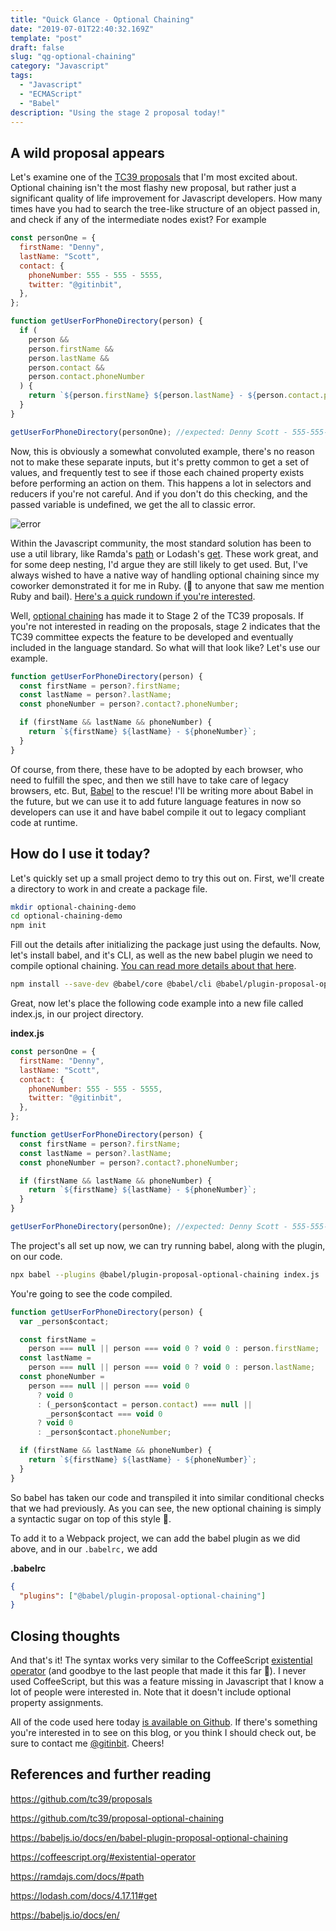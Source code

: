 ```yaml
---
title: "Quick Glance - Optional Chaining"
date: "2019-07-01T22:40:32.169Z"
template: "post"
draft: false
slug: "qg-optional-chaining"
category: "Javascript"
tags:
  - "Javascript"
  - "ECMAScript"
  - "Babel"
description: "Using the stage 2 proposal today!"
---
```


## A wild proposal appears

Let's examine one of the [TC39 proposals](https://github.com/tc39/proposals) that I'm most excited about. Optional chaining isn't the most flashy new proposal, but rather just a significant quality of life improvement for Javascript developers. How many times have you had to search the tree-like structure of an object passed in, and check if any of the intermediate nodes exist? For example

```javascript
const personOne = {
  firstName: "Denny",
  lastName: "Scott",
  contact: {
    phoneNumber: 555 - 555 - 5555,
    twitter: "@gitinbit",
  },
};

function getUserForPhoneDirectory(person) {
  if (
    person &&
    person.firstName &&
    person.lastName &&
    person.contact &&
    person.contact.phoneNumber
  ) {
    return `${person.firstName} ${person.lastName} - ${person.contact.phoneNumber}`;
  }
}

getUserForPhoneDirectory(personOne); //expected: Denny Scott - 555-555-5555
```

Now, this is obviously a somewhat convoluted example, there's no reason not to make these separate inputs, but it's pretty common to get a set of values, and frequently test to see if those each chained property exists before performing an action on them. This happens a lot in selectors and reducers if you're not careful. And if you don't do this checking, and the passed variable is undefined, we get the all to classic error.

![error](https://raw.githubusercontent.com/DennyScott/dennyscott.io/master/content/posts/2019-07-01--qg-optional-chaining/error.png)

Within the Javascript community, the most standard solution has been to use a util library, like Ramda's [path](https://ramdajs.com/docs/#path) or Lodash's [get](https://lodash.com/docs/4.17.11#get). These work great, and for some deep nesting, I'd argue they are still likely to get used. But, I've always wished to have a native way of handling optional chaining since my coworker demonstrated it for me in Ruby. (👋 to anyone that saw me mention Ruby and bail). [Here's a quick rundown if you're interested](https://christiantietze.de/posts/2015/11/ruby-safe-navigation/).

Well, [optional chaining](https://github.com/tc39/proposal-optional-chaining) has made it to Stage 2 of the TC39 proposals. If you're not interested in reading on the proposals, stage 2 indicates that the TC39 committee expects the feature to be developed and eventually included in the language standard. So what will that look like? Let's use our example.

```javascript
function getUserForPhoneDirectory(person) {
  const firstName = person?.firstName;
  const lastName = person?.lastName;
  const phoneNumber = person?.contact?.phoneNumber;

  if (firstName && lastName && phoneNumber) {
    return `${firstName} ${lastName} - ${phoneNumber}`;
  }
}
```

Of course, from there, these have to be adopted by each browser, who need to fulfill the spec, and then we still have to take care of legacy browsers, etc. But, [Babel](https://babeljs.io/docs/en/) to the rescue! I'll be writing more about Babel in the future, but we can use it to add future language features in now so developers can use it and have babel compile it out to legacy compliant code at runtime.

## How do I use it today?

Let's quickly set up a small project demo to try this out on. First, we'll create a directory to work in and create a package file.

```bash
mkdir optional-chaining-demo
cd optional-chaining-demo
npm init
```

Fill out the details after initializing the package just using the defaults. Now, let's install babel, and it's CLI, as well as the new babel plugin we need to compile optional chaining. [You can read more details about that here](https://babeljs.io/docs/en/babel-plugin-proposal-optional-chaining).

```bash
npm install --save-dev @babel/core @babel/cli @babel/plugin-proposal-optional-chaining
```

Great, now let's place the following code example into a new file called index.js, in our project directory.

**index.js**

```javascript
const personOne = {
  firstName: "Denny",
  lastName: "Scott",
  contact: {
    phoneNumber: 555 - 555 - 5555,
    twitter: "@gitinbit",
  },
};

function getUserForPhoneDirectory(person) {
  const firstName = person?.firstName;
  const lastName = person?.lastName;
  const phoneNumber = person?.contact?.phoneNumber;

  if (firstName && lastName && phoneNumber) {
    return `${firstName} ${lastName} - ${phoneNumber}`;
  }
}

getUserForPhoneDirectory(personOne); //expected: Denny Scott - 555-555-5555
```

The project's all set up now, we can try running babel, along with the plugin, on our code.

```bash
npx babel --plugins @babel/plugin-proposal-optional-chaining index.js
```

You're going to see the code compiled.

```javascript
function getUserForPhoneDirectory(person) {
  var _person$contact;

  const firstName =
    person === null || person === void 0 ? void 0 : person.firstName;
  const lastName =
    person === null || person === void 0 ? void 0 : person.lastName;
  const phoneNumber =
    person === null || person === void 0
      ? void 0
      : (_person$contact = person.contact) === null ||
        _person$contact === void 0
      ? void 0
      : _person$contact.phoneNumber;

  if (firstName && lastName && phoneNumber) {
    return `${firstName} ${lastName} - ${phoneNumber}`;
  }
}
```

So babel has taken our code and transpiled it into similar conditional checks that we had previously. As you can see, the new optional chaining is simply a syntactic sugar on top of this style 🍭.

To add it to a Webpack project, we can add the babel plugin as we did above, and in our `.babelrc,` we add

**.babelrc**

```json
{
  "plugins": ["@babel/plugin-proposal-optional-chaining"]
}
```

## Closing thoughts

And that's it! The syntax works very similar to the CoffeeScript [existential operator](https://coffeescript.org/#existential-operator) (and goodbye to the last people that made it this far 👋). I never used CoffeeScript, but this was a feature missing in Javascript that I know a lot of people were interested in. Note that it doesn't include optional property assignments.

All of the code used here today [is available on Github](https://github.com/DennyScott/optional-chaining-example). If there's something you're interested in to see on this blog, or you think I should check out, be sure to contact me [@gitinbit](https://twitter.com/gitinbit). Cheers!

## References and further reading

https://github.com/tc39/proposals

https://github.com/tc39/proposal-optional-chaining

https://babeljs.io/docs/en/babel-plugin-proposal-optional-chaining

https://coffeescript.org/#existential-operator

https://ramdajs.com/docs/#path

https://lodash.com/docs/4.17.11#get

https://babeljs.io/docs/en/
